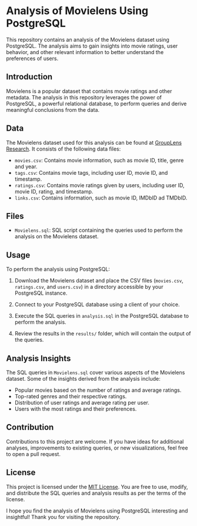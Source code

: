# Analysis of Movielens Using PostgreSQL


This repository contains an analysis of the Movielens dataset using PostgreSQL. The analysis aims to gain insights into movie ratings, user behavior, and other relevant information to better understand the preferences of users.

## Introduction

Movielens is a popular dataset that contains movie ratings and other metadata. The analysis in this repository leverages the power of PostgreSQL, a powerful relational database, to perform queries and derive meaningful conclusions from the data.

## Data

The Movielens dataset used for this analysis can be found at [GroupLens Research](https://grouplens.org/datasets/movielens/). It consists of the following data files:

- `movies.csv`: Contains movie information, such as movie ID, title, genre and year.
- `tags.csv`: Contains movie tags, including user ID, movie ID, and timestamp.
- `ratings.csv`: Contains movie ratings given by users, including user ID, movie ID, rating, and timestamp.
- `links.csv`: Contains information, such as movie ID, IMDbID ad TMDbID.

## Files

- `Movielens.sql`: SQL script containing the queries used to perform the analysis on the Movielens dataset.

## Usage

To perform the analysis using PostgreSQL:

1. Download the Movielens dataset and place the CSV files (`movies.csv`, `ratings.csv`, and `users.csv`) in a directory accessible by your PostgreSQL instance.

2. Connect to your PostgreSQL database using a client of your choice.

3. Execute the SQL queries in `analysis.sql` in the PostgreSQL database to perform the analysis.

4. Review the results in the `results/` folder, which will contain the output of the queries.

## Analysis Insights

The SQL queries in `Movielens.sql` cover various aspects of the Movielens dataset. Some of the insights derived from the analysis include:

- Popular movies based on the number of ratings and average ratings.
- Top-rated genres and their respective ratings.
- Distribution of user ratings and average rating per user.
- Users with the most ratings and their preferences.

## Contribution

Contributions to this project are welcome. If you have ideas for additional analyses, improvements to existing queries, or new visualizations, feel free to open a pull request.

## License

This project is licensed under the [MIT License](LICENSE). You are free to use, modify, and distribute the SQL queries and analysis results as per the terms of the license.


I hope you find the analysis of Movielens using PostgreSQL interesting and insightful! Thank you for visiting the repository.
